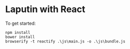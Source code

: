 Laputin with React
==================
To get started:

    npm install
    bower install
    browserify -t reactify .\js\main.js -o .\js\bundle.js
